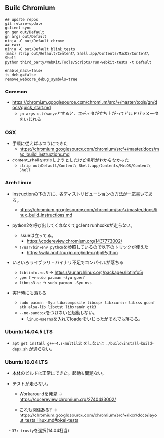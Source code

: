 ## Build Chromium 
```
## update repos
git rebase-update
gclient sync
gn gen out/Default
gn args out/Default
ninja -C out/Default chrome
## test
ninja -C out/Default blink_tests
(mac) strip out/Default/Content\ Shell.app/Contents/MacOS/Content\ Shell
python third_party/WebKit/Tools/Scripts/run-webkit-tests -t Default 
```

```
enable_nacl=false
is_debug=false
remove_webcore_debug_symbols=true
```

### Common
- https://chromium.googlesource.com/chromium/src/+/master/tools/gn/docs/quick_start.md
  - `gn args out/<any>`とすると、エディタが立ち上がってビルドパラメータをいじれる

### OSX
- 手順に従えばふつうにできた
  - https://chromium.googlesource.com/chromium/src/+/master/docs/mac_build_instructions.md
- content_shellをstripしようとしたけど場所がわからなかった
  - `strip out/Default/Content\ Shell.app/Contents/MacOS/Content\ Shell`

### Arch Linux
- Instructionの下の方に、各ディストリビューションの方法が一応書いてある。
  - https://chromium.googlesource.com/chromium/src/+/master/docs/linux_build_instructions.md
- python2を呼び出してくれなくてgclient runhooksが走らない。
  - issueは立ってる。
    - https://codereview.chromium.org/1437773002/
  - `!/usr/bin/env python`を参照しているので以下のトリックが使えた
    - https://wiki.archlinuxjp.org/index.php/Python
- いろいろライブラリ・バイナリ不足でコンパイルが落ちる
  - `libtinfo.so.5` -> https://aur.archlinux.org/packages/libtinfo5/
  - `gperf` -> `sudo pacman -Syu gperf`
  - `libnss3.so` -> `sudo pacman -Syu nss`

- 実行時にも落ちる
  - `sudo pacman -Syu libxcomposite libcups libxcursor libxss gconf atk alsa-lib libxtst libxrandr gtk3`
  - `--no-sandbox`をつけないと起動しない。
    - `linux-userns`を入れてloaderをいじったがそれでも落ちる。
    
### Ubuntu 14.04.5 LTS
- `apt-get install g++-4.8-multilib` をしないと `./build/install-build-deps.sh` が通らない。
### Ubuntu 16.04 LTS

- 本体のビルドは正常にできた。起動も問題ない。
- テストが走らない。

  - Workaroundを発見 -> https://codereview.chromium.org/2740483002/

  - これも関係ある? -> https://chromium.googlesource.com/chromium/src/+/lkcr/docs/layout_tests_linux.md#pixel-tests

    - `37: trusty`を選択(14.04相当)
